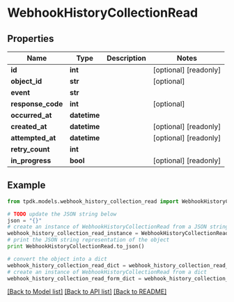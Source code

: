 # WebhookHistoryCollectionRead



## Properties

Name | Type | Description | Notes
------------ | ------------- | ------------- | -------------
**id** | **int** |  | [optional] [readonly] 
**object_id** | **str** |  | [optional] 
**event** | **str** |  | 
**response_code** | **int** |  | [optional] 
**occurred_at** | **datetime** |  | 
**created_at** | **datetime** |  | [optional] [readonly] 
**attempted_at** | **datetime** |  | [optional] [readonly] 
**retry_count** | **int** |  | 
**in_progress** | **bool** |  | [optional] [readonly] 

## Example

```python
from tpdk.models.webhook_history_collection_read import WebhookHistoryCollectionRead

# TODO update the JSON string below
json = "{}"
# create an instance of WebhookHistoryCollectionRead from a JSON string
webhook_history_collection_read_instance = WebhookHistoryCollectionRead.from_json(json)
# print the JSON string representation of the object
print WebhookHistoryCollectionRead.to_json()

# convert the object into a dict
webhook_history_collection_read_dict = webhook_history_collection_read_instance.to_dict()
# create an instance of WebhookHistoryCollectionRead from a dict
webhook_history_collection_read_form_dict = webhook_history_collection_read.from_dict(webhook_history_collection_read_dict)
```
[[Back to Model list]](../README.md#documentation-for-models) [[Back to API list]](../README.md#documentation-for-api-endpoints) [[Back to README]](../README.md)


